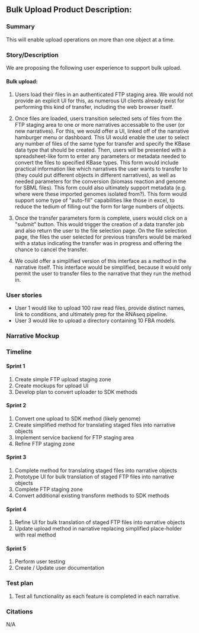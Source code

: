 ## Bulk Upload Product Description:

### Summary
This will enable upload operations on more than one object at a time.

### Story/Description
We are proposing the following user experience to support bulk upload. 

#### Bulk upload:
1. Users load their files in an authenticated FTP staging area. We would not provide an explicit UI for this, as numerous UI clients already exist for performing this kind of transfer, including the web browser itself.

2. Once files are loaded, users transition selected sets of files from the FTP staging area to one or more narratives accessable to the user (or new narratives). For this, we would offer a UI, linked off of the narrative hamburger menu or dashboard. This UI would enable the user to select any number of files of the same type for transfer and specify the KBase data type that should be created. Then, users will be presented with a spreadsheet-like form to enter any parameters or metadata needed to convert the files to specified KBase types. This form would include practical information like which narratives the user wants to transfer to (they could put different objects in different narratives), as well as needed parameters for the conversion (biomass reaction and genome for SBML files). This form could also ultimately support metadata (e.g. where were these imported genomes isolated from?). This form would support some type of "auto-fill" capabilities like those in excel, to reduce the tedium of filling out the form for large numbers of objects.

3. Once the transfer parameters form is complete, users would click on a "submit" button. This would trigger the creation of a data transfer job and also return the user to the file selection page. On  the file selection page, the files the user selected for previous transfers would be marked with a status indicating the transfer was in progress and offering the chance to cancel the transfer.

4. We could offer a simplified version of this interface as a method in the narrative itself. This interface would be simplified, because it would only permit the user to transfer files to the narrative that they run the method in.


### User stories

- User 1 would like to upload 100 raw read files, provide distinct names, link to conditions, and ultimately prep for the RNAseq pipeline.
- User 3 would like to upload a directory containing 10 FBA models.

### Narrative Mockup

### Timeline

#### Sprint 1

1. Create simple FTP upload staging zone
2. Create mockups for upload UI
3. Develop plan to convert uploader to SDK methods

#### Sprint 2
1. Convert one upload to SDK method (likely genome) 
2. Create simplified method for translating staged files into narrative objects
3. Implement service backend for FTP staging area
4. Refine FTP staging zone

#### Sprint 3 
1. Complete method for translating staged files into narrative objects
2. Prototype UI for bulk translation of staged FTP files into narrative objects
3. Complete FTP staging zone
4. Convert additional existing transform methods to SDK methods

#### Sprint 4
1. Refine UI for bulk translation of staged FTP files into narrative objects
2. Update upload method in narrative replacing simplified place-holder with real method

#### Sprint 5
1. Perform user testing
2. Create / Update user documentation

### Test plan
1. Test all functionality as each feature is completed in each narrative.

### Citations
N/A


